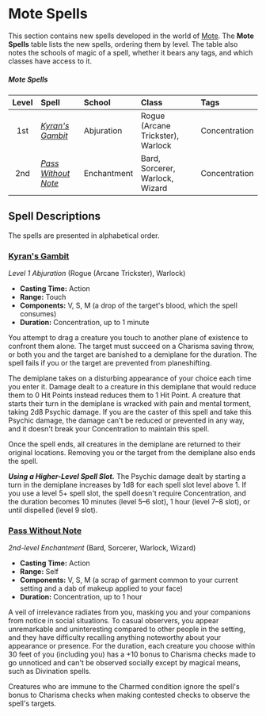 # Mote Spells

This section contains new spells developed in the world of [Mote](../ch-1-welcome-to-mote/cosmology/mote.md). The **Mote Spells** table lists the new spells, ordering them by level. The table also notes the schools of magic of a spell, whether it bears any tags, and which classes have access to it.

##### Mote Spells
| Level | Spell | School | Class | Tags |
|:-:|:-|:-|:-|:-|
| 1st | _[Kyran's Gambit](#kyrans-gambit)_ | Abjuration | Rogue (Arcane Trickster), Warlock | Concentration |
| 2nd | _[Pass Without Note](#pass-without-note)_ | Enchantment | Bard, Sorcerer, Warlock, Wizard | Concentration |

## Spell Descriptions

The spells are presented in alphabetical order.

### [Kyran's Gambit](https://github.com/mpanighetti/dnd5e-spells/blob/main/1st-level/kyrans-gambit.md)

_Level 1 Abjuration_ (Rogue (Arcane Trickster), Warlock)

- **Casting Time:** Action
- **Range:** Touch
- **Components:** V, S, M (a drop of the target's blood, which the spell consumes)
- **Duration:** Concentration, up to 1 minute

You attempt to drag a creature you touch to another plane of existence to confront them alone. The target must succeed on a Charisma saving throw, or both you and the target are banished to a demiplane for the duration. The spell fails if you or the target are prevented from planeshifting.

The demiplane takes on a disturbing appearance of your choice each time you enter it. Damage dealt to a creature in this demiplane that would reduce them to 0 Hit Points instead reduces them to 1 Hit Point. A creature that starts their turn in the demiplane is wracked with pain and mental torment, taking 2d8 Psychic damage. If you are the caster of this spell and take this Psychic damage, the damage can't be reduced or prevented in any way, and it doesn't break your Concentration to maintain this spell.

Once the spell ends, all creatures in the demiplane are returned to their original locations. Removing you or the target from the demiplane also ends the spell.

_**Using a Higher-Level Spell Slot.**_ The Psychic damage dealt by starting a turn in the demiplane increases by 1d8 for each spell slot level above 1. If you use a level 5+ spell slot, the spell doesn't require Concentration, and the duration becomes 10 minutes (level 5–6 slot), 1 hour (level 7–8 slot), or until dispelled (level 9 slot).

### [Pass Without Note](https://github.com/mpanighetti/dnd5e-spells/blob/main/2nd-level/pass-without-note.md)

_2nd-level Enchantment_ (Bard, Sorcerer, Warlock, Wizard)

- **Casting Time:** Action
- **Range:** Self
- **Components:** V, S, M (a scrap of garment common to your current setting and a dab of makeup applied to your face)
- **Duration:** Concentration, up to 1 hour

A veil of irrelevance radiates from you, masking you and your companions from notice in social situations. To casual observers, you appear unremarkable and uninteresting compared to other people in the setting, and they have difficulty recalling anything noteworthy about your appearance or presence. For the duration, each creature you choose within 30 feet of you (including you) has a +10 bonus to Charisma checks made to go unnoticed and can't be observed socially except by magical means, such as Divination spells.

Creatures who are immune to the Charmed condition ignore the spell's bonus to Charisma checks when making contested checks to observe the spell's targets.
